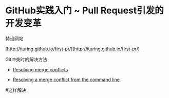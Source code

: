# GitHub实践入门 ~ Pull Request引发的开发变革

特设网站

  [http://ituring.github.io/first-pr/](http://ituring.github.io/first-pr/)

Git冲突时的解决方法

-  [Resolving merge conflicts](https://help.github.com/articles/resolving-merge-conflicts/)

-  [Resolving a merge conflict from the command line](https://help.github.com/articles/resolving-a-merge-conflict-from-the-command-line/)






#这样解决
